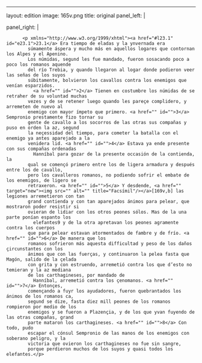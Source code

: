 <?xml version="1.0" encoding="UTF-8"?>
---
layout: edition
image: 165v.png 
title: original 
panel_left: | 

panel_right: |  
            
          <p xmlns="http://www.w3.org/1999/xhtml"><a href="#l23.1" id="e23.1">23.1</a> Era tiempo de eladas y la ynvernada era
            súmamente áspera y mucho más en aquellos logares que contornan los Alpes y el Apenino.
            Los númidas, segund les fue mandado, fueron sosacando poco a poco los romanos aquende
            del río Trebia, y quando llegaron al logar donde podieron veer las señas de los suyos
            súbitamente, bolvieron los cavallos contra los enemigos que venían esparzidos.
              <a href="" id="">2</a> Tienen en costumbre los númidas de se retraher de su voluntad muchas
            vezes y de se retener luego quando les pareçe complidero, y arremeten de nuevo al
            enemigo con mayor ímpeto que primero. <a href="" id="">3</a> Sempronio prestamente fizo tornar su
            gente de cavallo a los socorros de las otras sus compañas y puso en orden la az, segund
            la neçessidad del tiempo, para cometer la batalla con el enemigo ya antes aparejado a la
            venidera lid. <a href="" id="">4</a> Estava ya ende presente con sus compañas ordenadas
              Hanníbal para gozar de la presente occasión de la contienda, la
            qual se començó primero entre los de ligera armadura y después entre los de cavallo,
            pero los cavalleros romanos, no podiendo sofrir el embate de los enemigos, de ligero se
            retraxeron. <a href="" id="">5</a> Y desdende, <a href="" target="new"><img src="" alt="" title="Facsímil"/></a>[169v,b] las legiones arremetieron con tan
            grand contienda y con tan aparejados ánimos para pelear, que mostraron poder resistir si
            ovieran de lidiar con los otros peones sólos. Mas de la una parte ponían espanto los
              elefantes9 y de la otra apretavan los peones agramente contra los cuerpos
            que para pelear estavan atormentados de fambre y de frío. <a href="" id="">6</a> De manera que los
            romanos sofrieron más aquesta difficultad y peso de los daños çircunstantes con los
            ánimos que con las fuerças, y continuaron la pelea fasta que Magón, salido de la çelada
            con grita y con estruendo, arremetió contra los que d’esto no temieran y la az mediana
            de los carthagineses, por mandado de
              Hanníbal, arremetió contra los çenomanos. <a href="" id="">7</a> Entonçes,
            començando a fuyr los ayudadores, fueron quebrantados los ánimos de los romanos ca,
            segund se dize, fasta diez mill peones de los romanos rompieron por medio de los
            enemigos y se fueron a Plazençia, y de los que yvan fuyendo de las otras compañas, grand
            parte mataron los carthagineses. <a href="" id="">8</a> Con todo, pudo
            escapar el cónsul Sempronio de las manos de los enemigos con soberano peligro, y la
            victoria que ovieron los carthagineses no fue sin sangre,
            porque perdieron muchos de los suyos y quasi todos los elefantes.</p>
        